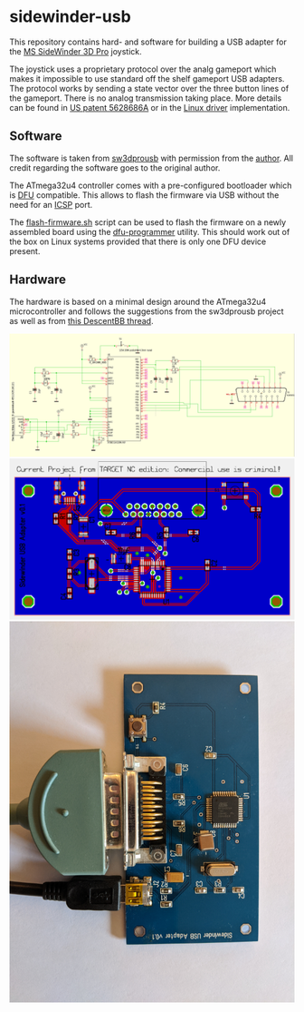 # sidewinder-usb
This repository contains hard- and software for building a USB adapter for the
[MS SideWinder 3D Pro](https://en.wikipedia.org/wiki/Microsoft_SideWinder#3D_Pro) joystick.

The joystick uses a proprietary protocol over the analg gameport which makes it impossible to use
standard off the shelf gameport USB adapters. The protocol works by sending a state vector over the
three button lines of the gameport. There is no analog transmission taking place. More details can
be found in [US patent 5628686A](https://patents.google.com/patent/US5628686A/en) or in the [Linux
driver](https://github.com/torvalds/linux/blob/master/drivers/input/joystick/sidewinder.c)
implementation.

## Software
The software is taken from [sw3dprousb](https://code.google.com/archive/p/sw3dprousb) with
permission from the [author](detlef@gmail.com). All credit regarding the software goes to the
original author.

The ATmega32u4 controller comes with a pre-configured bootloader which is
[DFU](https://en.wikipedia.org/wiki/USB#Device_Firmware_Upgrade) compatible. This allows to flash
the firmware via USB without the need for an
[ICSP](https://en.wikipedia.org/wiki/In-system_programming) port.

The [flash-firmware.sh](../master/flash-firmware.sh) script can be used to flash the firmware
on a newly assembled board using the [dfu-programmer](https://dfu-programmer.github.io/) utility.
This should work out of the box on Linux systems provided that there is only one DFU device present.

## Hardware
The hardware is based on a minimal design around the ATmega32u4 microcontroller and follows the
suggestions from the sw3dprousb project as well as from
[this DescentBB thread](https://www.descentbb.net/viewtopic.php?t=15526).

![Schematic](/hardware/schematic.png)
![Board](/hardware/board.png)
![Assembled](/hardware/board-assembled.jpg)
